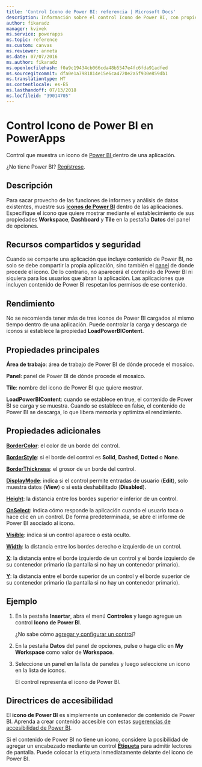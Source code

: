 ```yaml
---
title: 'Control Icono de Power BI: referencia | Microsoft Docs'
description: Información sobre el control Icono de Power BI, con propiedades y ejemplos
author: fikaradz
manager: kvivek
ms.service: powerapps
ms.topic: reference
ms.custom: canvas
ms.reviewer: anneta
ms.date: 07/07/2016
ms.author: fikaradz
ms.openlocfilehash: f0a9c19434cb066cda48b5547e4fc6fda91adfed
ms.sourcegitcommit: dfa0e1a7981814e15e6ca4720e2a5f930e859db1
ms.translationtype: HT
ms.contentlocale: es-ES
ms.lasthandoff: 07/13/2018
ms.locfileid: "39014705"
---
```

# <a name="power-bi-tile-control-in-powerapps"></a>Control Icono de Power BI en PowerApps

Control que muestra un icono de [Power BI ](https://powerbi.microsoft.com) dentro de una aplicación.

¿No tiene Power BI? [Regístrese](https://docs.microsoft.com/power-bi/service-self-service-signup-for-power-bi).

## <a name="description"></a>Descripción

Para sacar provecho de las funciones de informes y análisis de datos existentes, muestre sus **[iconos de Power BI](https://docs.microsoft.com/power-bi/service-dashboard-tiles)** dentro de las aplicaciones. Especifique el icono que quiere mostrar mediante el establecimiento de sus propiedades **Workspace**, **Dashboard** y **Tile** en la pestaña **Datos** del panel de opciones.

## <a name="sharing-and-security"></a>Recursos compartidos y seguridad

Cuando se comparte una aplicación que incluye contenido de Power BI, no solo se debe compartir la propia aplicación, sino también el [panel](https://docs.microsoft.com/power-bi/service-how-to-collaborate-distribute-dashboards-reports) de donde procede el icono. De lo contrario, no aparecerá el contenido de Power BI ni siquiera para los usuarios que abran la aplicación. Las aplicaciones que incluyen contenido de Power BI respetan los permisos de ese contenido.

## <a name="performance"></a>Rendimiento

No se recomienda tener más de tres iconos de Power BI cargados al mismo tiempo dentro de una aplicación. Puede controlar la carga y descarga de iconos si establece la propiedad **LoadPowerBIContent**.

## <a name="key-properties"></a>Propiedades principales

**Área de trabajo**: área de trabajo de Power BI de dónde procede el mosaico.

**Panel**: panel de Power BI de dónde procede el mosaico.

**Tile**: nombre del icono de Power BI que quiere mostrar.

**LoadPowerBIContent**: cuando se establece en true, el contenido de Power BI se carga y se muestra. Cuando se establece en false, el contenido de Power BI se descarga, lo que libera memoria y optimiza el rendimiento.

## <a name="additional-properties"></a>Propiedades adicionales

**[BorderColor](properties-color-border.md)**: el color de un borde del control.

**[BorderStyle](properties-color-border.md)**: si el borde del control es **Solid**, **Dashed**, **Dotted** o **None**.

**[BorderThickness](properties-color-border.md)**: el grosor de un borde del control.

**[DisplayMode](properties-core.md)**: indica si el control permite entradas de usuario (**Edit**), solo muestra datos (**View**) o si está deshabilitado (**Disabled**).

**[Height](properties-size-location.md)**: la distancia entre los bordes superior e inferior de un control.

**[OnSelect](properties-core.md)**: indica cómo responde la aplicación cuando el usuario toca o hace clic en un control. De forma predeterminada, se abre el informe de Power BI asociado al icono.

**[Visible](properties-core.md)**: indica si un control aparece o está oculto.

**[Width](properties-size-location.md)**: la distancia entre los bordes derecho e izquierdo de un control.

**[X](properties-size-location.md)**: la distancia entre el borde izquierdo de un control y el borde izquierdo de su contenedor primario (la pantalla si no hay un contenedor primario).

**[Y](properties-size-location.md)**: la distancia entre el borde superior de un control y el borde superior de su contenedor primario (la pantalla si no hay un contenedor primario).

## <a name="example"></a>Ejemplo

1. En la pestaña **Insertar**, abra el menú **Controles** y luego agregue un control **Icono de Power BI**.

    ¿No sabe cómo [agregar y configurar un control](../add-configure-controls.md)?

2. En la pestaña **Datos** del panel de opciones, pulse o haga clic en **My Workspace** como valor de **Workspace**.

3. Seleccione un panel en la lista de paneles y luego seleccione un icono en la lista de iconos.

    El control representa el icono de Power BI.

## <a name="accessibility-guidelines"></a>Directrices de accesibilidad

El **icono de Power BI** es simplemente un contenedor de contenido de Power BI. Aprenda a crear contenido accesible con estas [sugerencias de accesibilidad de Power BI](https://docs.microsoft.com/power-bi/desktop-accessibility).

Si el contenido de Power BI no tiene un icono, considere la posibilidad de agregar un encabezado mediante un control **[Etiqueta](control-text-box.md)** para admitir lectores de pantalla. Puede colocar la etiqueta inmediatamente delante del icono de Power BI.
